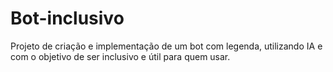 # Bot-inclusivo
Projeto de criação e implementação de um bot com legenda, utilizando IA e com o objetivo de ser inclusivo e útil para quem usar.
